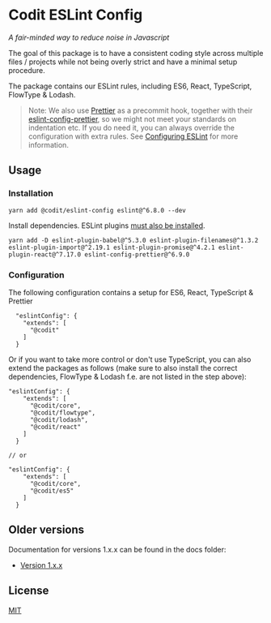 # Codit ESLint Config

_A fair-minded way to reduce noise in Javascript_

The goal of this package is to have a consistent coding style across multiple files / projects while not being overly strict and have a minimal setup procedure.

The package contains our ESLint rules, including ES6, React, TypeScript, FlowType & Lodash.

> Note: We also use [Prettier](https://github.com/prettier/prettier) as a precommit hook, together with their [eslint-config-prettier](https://github.com/prettier/eslint-config-prettier), so we might not meet your standards on indentation etc. If you do need it, you can always override the configuration with extra rules. See [Configuring ESLint](https://eslint.org/docs/user-guide/configuring) for more information.

## Usage

### Installation

```
yarn add @codit/eslint-config eslint@^6.8.0 --dev
```

Install dependencies. ESLint plugins [must also be installed](https://github.com/eslint/rfcs/pull/5).

```
yarn add -D eslint-plugin-babel@^5.3.0 eslint-plugin-filenames@^1.3.2 eslint-plugin-import@^2.19.1 eslint-plugin-promise@^4.2.1 eslint-plugin-react@^7.17.0 eslint-config-prettier@^6.9.0
```

### Configuration

The following configuration contains a setup for ES6, React, TypeScript & Prettier

```
  "eslintConfig": {
    "extends": [
      "@codit"
    ]
  }
```

Or if you want to take more control or don't use TypeScript, you can also extend the packages as follows (make sure to also install the correct dependencies, FlowType & Lodash f.e. are not listed in the step above):

```
"eslintConfig": {
    "extends": [
      "@codit/core",
      "@codit/flowtype",
      "@codit/lodash",
      "@codit/react"
    ]
  }

// or

"eslintConfig": {
    "extends": [
      "@codit/core",
      "@codit/es5"
    ]
  }
```

## Older versions

Documentation for versions 1.x.x can be found in the docs folder:

- [Version 1.x.x](./docs/version-1.x.x.md)

## License

[MIT](LICENSE)
